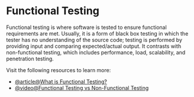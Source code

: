 # Functional Testing

Functional testing is where software is tested to ensure functional requirements are met. Usually, it is a form of black box testing in which the tester has no understanding of the source code; testing is performed by providing input and comparing expected/actual output.
It contrasts with non-functional testing, which includes performance, load, scalability, and penetration testing.

Visit the following resources to learn more:

- [@article@What is Functional Testing?](https://www.guru99.com/functional-testing.html)
- [@video@Functional Testing vs Non-Functional Testing](https://youtu.be/j_79AXkG4PY)
